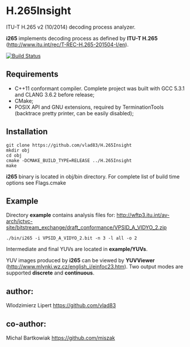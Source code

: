 # H.265Insight
ITU-T H.265 v2 (10/2014) decoding process analyzer.

**i265** implements decoding process as defined by **ITU-T H.265** (http://www.itu.int/rec/T-REC-H.265-201504-I/en).

[![Build Status](https://api.travis-ci.org/vlad83/H.265Insight.svg?branch=master)](https://travis-ci.org/vlad83/H.265Insight)

## Requirements

- C++11 conformant compiler. Complete project was built with GCC 5.3.1 and CLANG 3.6.2 before release;
- CMake;
- POSIX API and GNU extensions, required by TerminationTools (backtrace pretty printer, can be easily disabled);

## Installation
```
git clone https://github.com/vlad83/H.265Insight
mkdir obj
cd obj
cmake -DCMAKE_BUILD_TYPE=RELEASE ../H.265Insight
make
```

**i265** binary is located in obj/bin directory. For complete list of build time options see Flags.cmake

## Example

Directory **example** contains analysis files for:
 http://wftp3.itu.int/av-arch/jctvc-site/bitstream_exchange/draft_conformance/VPSID_A_VIDYO_2.zip
 ```
 ./bin/i265 -i VPSID_A_VIDYO_2.bit -n 3 -l all -o 2
 ```
Intermediate and final YUVs are located in **example/YUVs**.

YUV images produced by **i265** can be viewed by **YUVViewer** (http://www.mlynki.wz.cz/english_i/einfoc23.htm).
Two output modes are supported **discrete** and **continuous**.

## author:
Wlodzimierz Lipert https://github.com/vlad83
## co-author:
Michal Bartkowiak https://github.com/miszak
